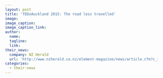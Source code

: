 ```yaml
---
layout: post
title: 'TEDxAuckland 2015: The road less travelled'
image:
image_caption:
image_caption_link:
author:
  name:
  tagline:
  link:
their_news:
  company: NZ Herald
  url: 'http://www.nzherald.co.nz/element-magazine/news/article.cfm?c_id=1503340&objectid=11443982'
categories:
  - their-news
---
```


